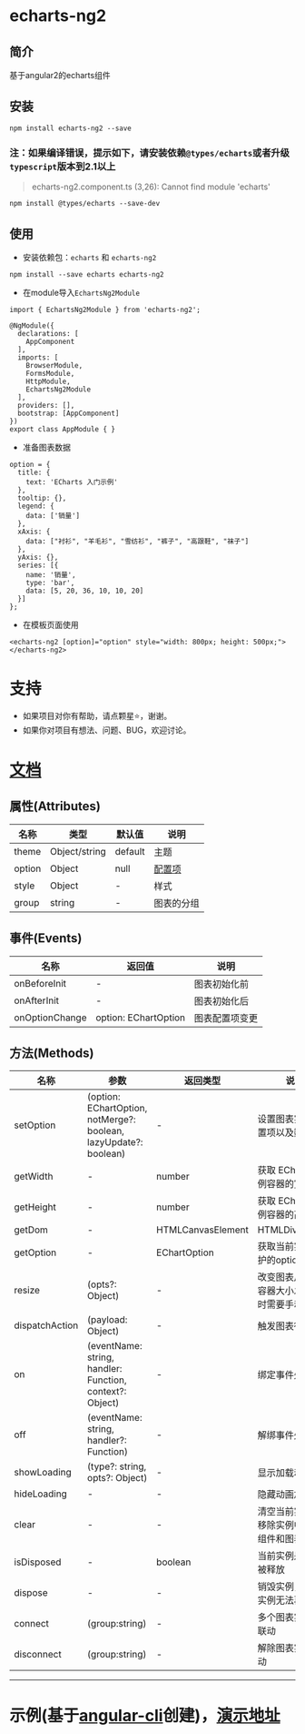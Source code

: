 # echarts-ng2

## 简介
基于angular2的echarts组件

## 安装

```
npm install echarts-ng2 --save
```

### 注：如果编译错误，提示如下，请安装依赖`@types/echarts`或者升级`typescript`版本到2.1以上

> echarts-ng2.component.ts (3,26): Cannot find module 'echarts'

```
npm install @types/echarts --save-dev
```

## 使用
- 安装依赖包：`echarts` 和 `echarts-ng2`

```
npm install --save echarts echarts-ng2
```

- 在module导入`EchartsNg2Module`

```
import { EchartsNg2Module } from 'echarts-ng2';

@NgModule({
  declarations: [
    AppComponent
  ],
  imports: [
    BrowserModule,
    FormsModule,
    HttpModule,
    EchartsNg2Module
  ],
  providers: [],
  bootstrap: [AppComponent]
})
export class AppModule { }
```

- 准备图表数据

```
option = {
  title: {
    text: 'ECharts 入门示例'
  },
  tooltip: {},
  legend: {
    data: ['销量']
  },
  xAxis: {
    data: ["衬衫", "羊毛衫", "雪纺衫", "裤子", "高跟鞋", "袜子"]
  },
  yAxis: {},
  series: [{
    name: '销量',
    type: 'bar',
    data: [5, 20, 36, 10, 10, 20]
  }]
};
```

- 在模板页面使用

```
<echarts-ng2 [option]="option" style="width: 800px; height: 500px;"></echarts-ng2>
```

# 支持

- 如果项目对你有帮助，请点颗星:star:，谢谢。
- 如果你对项目有想法、问题、BUG，欢迎讨论。

# [文档](https://twp0217.github.io/echarts-ng2/#/documentation)

## 属性(Attributes)
名称 | 类型 | 默认值 | 说明
---|---|---|---
theme | Object/string | default | 主题
option | Object | null | [配置项](http://echarts.baidu.com/option.html)
style | Object | - | 样式
group | string | - | 图表的分组

## 事件(Events)
名称 | 返回值 | 说明
---|---|---
onBeforeInit | - | 图表初始化前
onAfterInit | - | 图表初始化后
onOptionChange | option: EChartOption | 图表配置项变更

## 方法(Methods)
名称 | 参数 | 返回类型 | 说明
---|---|---|---
setOption | (option: EChartOption, notMerge?: boolean, lazyUpdate?: boolean) | - | 设置图表实例的配置项以及数据
getWidth | - | number | 获取 ECharts 实例容器的宽度
getHeight | - | number | 获取 ECharts 实例容器的高度
getDom | - | HTMLCanvasElement|HTMLDivElement | 获取 ECharts 实例容器的 dom 节点
getOption | - | EChartOption | 获取当前实例中维护的option对象
resize | (opts?: Object) | - | 改变图表尺寸，在容器大小发生改变时需要手动调用
dispatchAction | (payload: Object) | - | 触发图表行为
on | (eventName: string, handler: Function, context?: Object) | - | 绑定事件处理函数
off | (eventName: string, handler?: Function) | - | 解绑事件处理函数
showLoading | (type?: string, opts?: Object) | - | 显示加载动画效果
hideLoading | - | - | 隐藏动画加载效果
clear | - | - | 清空当前实例，会移除实例中所有的组件和图表
isDisposed | - | boolean | 当前实例是否已经被释放
dispose | - | - | 销毁实例，销毁后实例无法再被使用
connect | (group:string) | - | 多个图表实例实现联动
disconnect | (group:string) | - | 解除图表实例的联动

---

# 示例(基于[angular-cli](https://github.com/angular/angular-cli)创建)，[演示地址](https://twp0217.github.io/echarts-ng2/)
